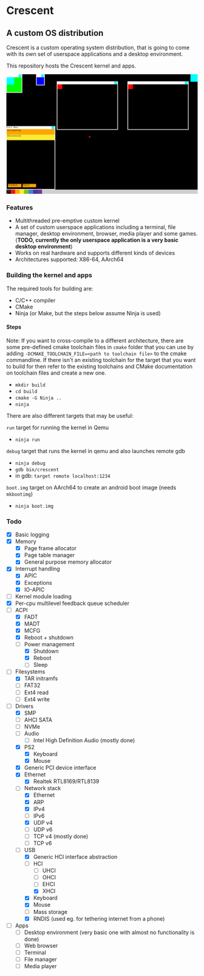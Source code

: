 # Crescent
## A custom OS distribution
Crescent is a custom operating system distribution,
that is going to come with its own set of userspace applications
and a desktop environment.

This repository hosts the Crescent kernel and apps.

![desktop](./images/desktop_23_10_2024.png)

### Features
- Multithreaded pre-emptive custom kernel
- A set of custom userspace applications including a terminal,
  file manager, desktop environment, browser, media player and some games.
  (**TODO, currently the only userspace application is a very basic desktop environment**)
- Works on real hardware and supports different kinds of devices
- Architectures supported: X86-64, AArch64

### Building the kernel and apps
The required tools for building are:
- C/C++ compiler
- CMake
- Ninja (or Make, but the steps below assume Ninja is used)
#### Steps
Note: If you want to cross-compile to a different architecture,
there are some pre-defined cmake toolchain files in `cmake` folder
that you can use by adding `-DCMAKE_TOOLCHAIN_FILE=<path to toolchain file>`
to the cmake commandline.
If there isn't an existing toolchain for the target that you want to build for
then refer to the existing toolchains and CMake documentation on toolchain files
and create a new one.
- `mkdir build`
- `cd build`
- `cmake -G Ninja ..`
- `ninja`

There are also different targets that may be useful:

`run` target for running the kernel in Qemu
- `ninja run`

`debug` target that runs the kernel in qemu and also launches remote gdb
- `ninja debug`
- `gdb bin/crescent`
- in gdb: `target remote localhost:1234`

`boot.img` target on AArch64 to create an android boot image (needs `mkbootimg`)
- `ninja boot.img`

### Todo
- [x] Basic logging
- [x] Memory
    - [x] Page frame allocator
    - [x] Page table manager
    - [x] General purpose memory allocator
- [x] Interrupt handling
    - [x] APIC
    - [x] Exceptions
    - [x] IO-APIC
- [ ] Kernel module loading
- [x] Per-cpu multilevel feedback queue scheduler
- [ ] ACPI
    - [x] FADT
    - [x] MADT
    - [x] MCFG
    - [x] Reboot + shutdown
    - [ ] Power management
    	- [x] Shutdown
    	- [x] Reboot
    	- [ ] Sleep
- [ ] Filesystems
    - [x] TAR initramfs
    - [ ] FAT32
    - [ ] Ext4 read
    - [ ] Ext4 write
- [ ] Drivers
    - [x] SMP
    - [ ] AHCI SATA
    - [ ] NVMe
    - [ ] Audio
        - [ ] Intel High Definition Audio (mostly done)
    - [x] PS2
        - [x] Keyboard
        - [x] Mouse
    - [x] Generic PCI device interface
    - [x] Ethernet
        - [x] Realtek RTL8169/RTL8139
    - [ ] Network stack
        - [x] Ethernet
        - [x] ARP
        - [x] IPv4
        - [ ] IPv6
        - [x] UDP v4
        - [ ] UDP v6
        - [ ] TCP v4 (mostly done)
        - [ ] TCP v6
    - [ ] USB
        - [x] Generic HCI interface abstraction
        - [ ] HCI
            - [ ] UHCI
            - [ ] OHCI
            - [ ] EHCI
            - [x] XHCI
        - [x] Keyboard
        - [x] Mouse
        - [ ] Mass storage
        - [x] RNDIS (used eg. for tethering internet from a phone)
- [ ] Apps
  - [ ] Desktop environment (very basic one with almost no functionality is done)
  - [ ] Web browser
  - [ ] Terminal
  - [ ] File manager
  - [ ] Media player
